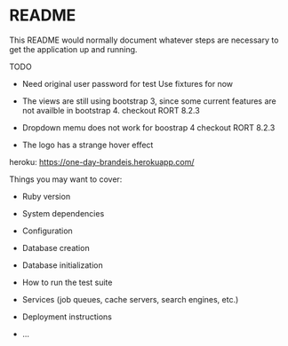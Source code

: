 # README

This README would normally document whatever steps are necessary to get the
application up and running.

TODO

- Need original user password for test
  Use fixtures for now

- The views are still using bootstrap 3, since some current features are not availble in bootstrap 4.
  checkout RORT 8.2.3

- Dropdown memu does not work for boostrap 4
  checkout RORT 8.2.3

- The logo has a strange hover effect


heroku: https://one-day-brandeis.herokuapp.com/



Things you may want to cover:

- Ruby version

- System dependencies

- Configuration

- Database creation

- Database initialization

- How to run the test suite

- Services (job queues, cache servers, search engines, etc.)

- Deployment instructions

- ...
